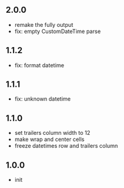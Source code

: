 ## 2.0.0
* remake the fully output
* fix: empty CustomDateTime parse

## 1.1.2
* fix: format datetime

## 1.1.1
* fix: unknown datetime

## 1.1.0
* set trailers column width to 12
* make wrap and center cells
* freeze datetimes row and trailers column

## 1.0.0
* init
